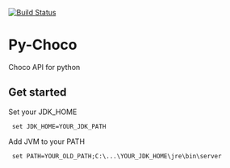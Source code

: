 [![Build Status](https://travis-ci.com/FourmiPanda/py-choco.svg?branch=master)](https://travis-ci.com/FourmiPanda/py-choco)
# Py-Choco
Choco API for python

## Get started 
Set your JDK_HOME

```shell
 set JDK_HOME=YOUR_JDK_PATH
```

Add JVM to your PATH

```shell
 set PATH=YOUR_OLD_PATH;C:\...\YOUR_JDK_HOME\jre\bin\server
```
